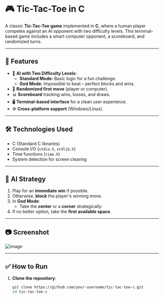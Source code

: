 # 🎮 Tic-Tac-Toe in C

A classic **Tic-Tac-Toe game** implemented in **C**, where a human player competes against an AI opponent with two difficulty levels. This terminal-based game includes a smart computer opponent, a scoreboard, and randomized turns.

---

## 🚀 Features

- 🧠 **AI with Two Difficulty Levels:**
  - **Standard Mode:** Basic logic for a fun challenge.
  - **God Mode:** Impossible to beat – perfect blocks and wins.
- 🎲 **Randomized first move** (player or computer).
- 📊 **Scoreboard** tracking wins, losses, and draws.
- 🖥️ **Terminal-based interface** for a clean user experience.
- ⚙️ **Cross-platform support** (Windows/Linux).

---

## 🛠️ Technologies Used

- C (Standard C libraries)
- Console I/O (`stdio.h`, `stdlib.h`)
- Time functions (`time.h`)
- System detection for screen clearing

---

## 🧠 AI Strategy

1. Play for an **immediate win** if possible.
2. Otherwise, **block** the player's winning move.
3. In **God Mode**:
   - Take the **center** or a **corner** strategically.
4. If no better option, take the **first available space**.

---

## 📷 Screenshot
![image](https://github.com/user-attachments/assets/b7797662-8ec4-4fa2-b0ec-d1c024109ec7)

---

## ✅ How to Run

1. **Clone the repository**:
   ```bash
   git clone https://github.com/your-username/tic-tac-toe-c.git
   cd tic-tac-toe-c
